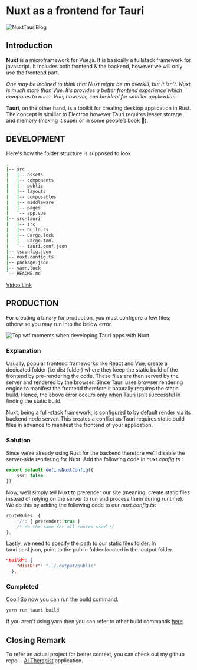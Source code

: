 # Nuxt as a frontend for Tauri

![NuxtTauriBlog](https://github.com/kinxyo/knowledge-box/assets/90744941/d79f3776-646e-4a71-ab16-b94e62321493)

## Introduction

**Nuxt** is a microframework for Vue.js. It is basically a fullstack framework for javascript. It includes both frontend & the backend, however we will only use the frontend part.

_One may be inclined to think that Nuxt might be an overkill, but it isn’t. Nuxt is much more than Vue. It’s provides a better frontend experience which compares to none. Vue, however, can be ideal for smaller application._

**Tauri**, on the other hand, is a toolkit for creating desktop application in Rust. The concept is similiar to Electron however Tauri requires lesser storage and memory (making it superior in some people’s book 👀).

## DEVELOPMENT

Here's how the folder structure is supposed to look:

```bash
.
|-- src
|   |-- assets
|   |-- components
|   |-- public
|   |-- layouts
|   |-- composables
|   |-- middleware
|   |-- pages
|   `-- app.vue
|-- src-tauri
|   |-- src
|   |-- build.rs
|   |-- Cargo.lock
|   |-- Cargo.toml
|   `-- tauri.conf.json
|-- tsconfig.json
|-- nuxt.config.ts
|-- package.json
|-- yarn.lock
`-- README.md
```

[Video Link](https://www.youtube.com/watch?v=MOnf_kGI6L0)

## PRODUCTION

For creating a binary for production, you must configure a few files; otherwise you may run into the below error.

![Top wtf moments when developing Tauri apps with Nuxt](https://dev-to-uploads.s3.amazonaws.com/uploads/articles/muwd784uef5exx5hj9p6.png)

### Explanation

Usually, popular frontend frameworks like React and Vue, create a dedicated folder (i.e dist folder) where they keep the static build of the frontend by pre-rendering the code. These files are then served by the server and rendered by the browser. Since Tauri uses browser rendering engine to manifest the frontend therefore it naturally requires the static build. Hence, the above error occurs only when Tauri isn’t successful in finding the static build.

Nuxt, being a full-stack framework, is configured to by default render via its backend node server. This creates a conflict as Tauri requires static build files in advance to manifest the frontend of your application.

### Solution

Since we’re already using Rust for the backend therefore we’ll disable the server-side rendering for Nuxt.
Add the following code in _nuxt.config.ts_ :

```typescript
export default defineNuxtConfig({
    ssr: false
})
```

Now, we’ll simply tell Nuxt to prerender our site (meaning, create static files instead of relying on the server to run and process them during runtime). We do this by adding the following code to our _nuxt.config.ts_:

```typescript
routeRules: {
    '/': { prerender: true }
    /* do the same for all routes used */
},
```

Lastly, we need to specify the path to our static files folder. In tauri.conf.json, point to the public folder located in the .output folder.

```json
"build": {
    "distDir": "../.output/public"    
  },
```

### Completed

Cool! So now you can run the build command.

```bash
yarn run tauri build
```

If you aren’t using yarn then you can refer to other build commands [here](https://tauri.app/v1/guides/building/windows/).

## Closing Remark

To refer an actual project for better context, you can check out my github repo— [AI Therapist](https://github.com/kinxyo/CooperAI) application.
